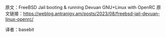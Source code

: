 原文：FreeBSD Jail booting & running Devuan GNU+Linux with OpenRC
原文链接：https://weblog.antranigv.am/posts/2023/08/freebsd-jail-devuan-linux-openrc/

译者：basebit

